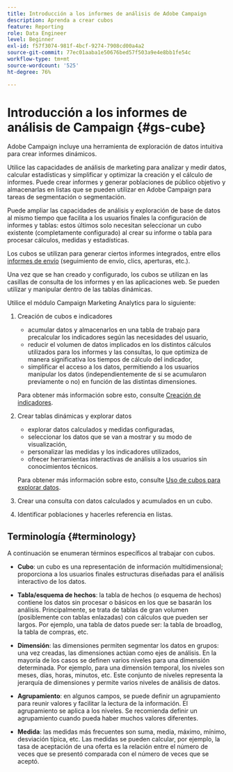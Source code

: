 ```yaml
---
title: Introducción a los informes de análisis de Adobe Campaign
description: Aprenda a crear cubos
feature: Reporting
role: Data Engineer
level: Beginner
exl-id: f57f3074-981f-4bcf-9274-7908cd00a4a2
source-git-commit: 77ec01aaba1e50676bed57f503a9e4e8bb1fe54c
workflow-type: tm+mt
source-wordcount: '525'
ht-degree: 76%

---
```


# Introducción a los informes de análisis de Campaign {#gs-cube}

Adobe Campaign incluye una herramienta de exploración de datos intuitiva para crear informes dinámicos.

Utilice las capacidades de análisis de marketing para analizar y medir datos, calcular estadísticas y simplificar y optimizar la creación y el cálculo de informes. Puede crear informes y generar poblaciones de público objetivo y almacenarlas en listas que se pueden utilizar en Adobe Campaign para tareas de segmentación o segmentación.

Puede ampliar las capacidades de análisis y exploración de base de datos al mismo tiempo que facilita a los usuarios finales la configuración de informes y tablas: estos últimos solo necesitan seleccionar un cubo existente (completamente configurado) al crear su informe o tabla para procesar cálculos, medidas y estadísticas.

Los cubos se utilizan para generar ciertos informes integrados, entre ellos [informes de envío](delivery-reports.md) (seguimiento de envío, clics, aperturas, etc.).

Una vez que se han creado y configurado, los cubos se utilizan en las casillas de consulta de los informes y en las aplicaciones web. Se pueden utilizar y manipular dentro de las tablas dinámicas.

Utilice el módulo Campaign Marketing Analytics para lo siguiente:

1. Creación de cubos e indicadores

   * acumular datos y almacenarlos en una tabla de trabajo para precalcular los indicadores según las necesidades del usuario,
   * reducir el volumen de datos implicados en los distintos cálculos utilizados para los informes y las consultas, lo que optimiza de manera significativa los tiempos de cálculo del indicador,
   * simplificar el acceso a los datos, permitiendo a los usuarios manipular los datos (independientemente de si se acumularon previamente o no) en función de las distintas dimensiones.

   Para obtener más información sobre esto, consulte [Creación de indicadores](cube-indicators.md).

1. Crear tablas dinámicas y explorar datos

   * explorar datos calculados y medidas configuradas,
   * seleccionar los datos que se van a mostrar y su modo de visualización,
   * personalizar las medidas y los indicadores utilizados,
   * ofrecer herramientas interactivas de análisis a los usuarios sin conocimientos técnicos.

   Para obtener más información sobre esto, consulte [Uso de cubos para explorar datos](cube-tables.md).

1. Crear una consulta con datos calculados y acumulados en un cubo.
1. Identificar poblaciones y hacerles referencia en listas.

## Terminología {#terminology}

A continuación se enumeran términos específicos al trabajar con cubos.

* **Cubo**: un cubo es una representación de información multidimensional; proporciona a los usuarios finales estructuras diseñadas para el análisis interactivo de los datos.

* **Tabla/esquema de hechos**: la tabla de hechos (o esquema de hechos) contiene los datos sin procesar o básicos en los que se basarán los análisis. Principalmente, se trata de tablas de gran volumen (posiblemente con tablas enlazadas) con cálculos que pueden ser largos. Por ejemplo, una tabla de datos puede ser: la tabla de broadlog, la tabla de compras, etc.

* **Dimensión**: las dimensiones permiten segmentar los datos en grupos: una vez creadas, las dimensiones actúan como ejes de análisis. En la mayoría de los casos se definen varios niveles para una dimensión determinada. Por ejemplo, para una dimensión temporal, los niveles son meses, días, horas, minutos, etc. Este conjunto de niveles representa la jerarquía de dimensiones y permite varios niveles de análisis de datos.

* **Agrupamiento**: en algunos campos, se puede definir un agrupamiento para reunir valores y facilitar la lectura de la información. El agrupamiento se aplica a los niveles. Se recomienda definir un agrupamiento cuando pueda haber muchos valores diferentes.

* **Medida**: las medidas más frecuentes son suma, media, máximo, mínimo, desviación típica, etc. Las medidas se pueden calcular, por ejemplo, la tasa de aceptación de una oferta es la relación entre el número de veces que se presentó comparada con el número de veces que se aceptó.
